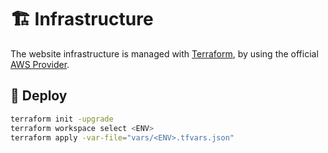 # 🏗 Infrastructure

The website infrastructure is managed with [Terraform](https://github.com/hashicorp/terraform), by using the official [AWS Provider](https://github.com/hashicorp/terraform-provider-aws).

## 🚀 Deploy

```sh
terraform init -upgrade
terraform workspace select <ENV>
terraform apply -var-file="vars/<ENV>.tfvars.json"
```
